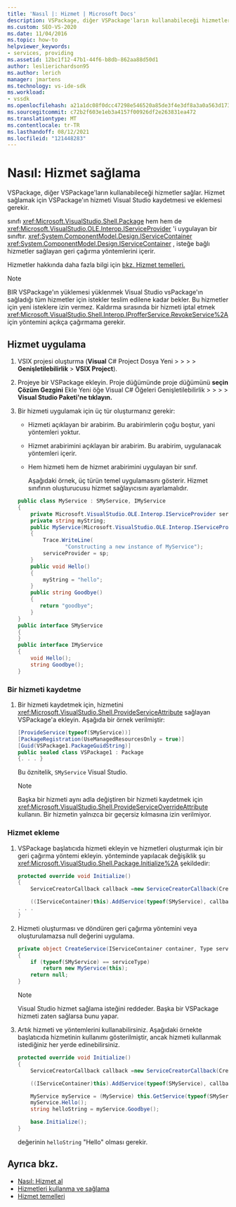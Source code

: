 ```yaml
---
title: 'Nasıl |: Hizmet | Microsoft Docs'
description: VSPackage, diğer VSPackage'ların kullanabileceği hizmetler sağlar. VSPackage'ın bir hizmeti Visual Studio nasıl ekley olduğunu öğrenin.
ms.custom: SEO-VS-2020
ms.date: 11/04/2016
ms.topic: how-to
helpviewer_keywords:
- services, providing
ms.assetid: 12bc1f12-47b1-44f6-b8db-862aa88d50d1
author: leslierichardson95
ms.author: lerich
manager: jmartens
ms.technology: vs-ide-sdk
ms.workload:
- vssdk
ms.openlocfilehash: a21a1dc08f0dcc47298e546520a85de3f4e3df8a3a0a563d173eb723531ecd37
ms.sourcegitcommit: c72b2f603e1eb3a4157f00926df2e263831ea472
ms.translationtype: MT
ms.contentlocale: tr-TR
ms.lasthandoff: 08/12/2021
ms.locfileid: "121448283"
---
```

# <a name="how-to-provide-a-service"></a>Nasıl: Hizmet sağlama
VSPackage, diğer VSPackage'ların kullanabileceği hizmetler sağlar. Hizmet sağlamak için VSPackage'ın hizmeti Visual Studio kaydetmesi ve eklemesi gerekir.

 sınıfı <xref:Microsoft.VisualStudio.Shell.Package> hem hem de <xref:Microsoft.VisualStudio.OLE.Interop.IServiceProvider> 'i uygulayan bir sınıftır. <xref:System.ComponentModel.Design.IServiceContainer> <xref:System.ComponentModel.Design.IServiceContainer> , isteğe bağlı hizmetler sağlayan geri çağırma yöntemlerini içerir.

 Hizmetler hakkında daha fazla bilgi için [bkz. Hizmet temelleri.](../extensibility/internals/service-essentials.md)

> [!NOTE]
> BIR VSPackage'ın yüklemesi yüklenmek Visual Studio vsPackage'ın sağladığı tüm hizmetler için istekler teslim edilene kadar bekler. Bu hizmetler için yeni isteklere izin vermez. Kaldırma sırasında bir hizmeti iptal etmek <xref:Microsoft.VisualStudio.Shell.Interop.IProfferService.RevokeService%2A> için yöntemini açıkça çağırmama gerekir.

## <a name="implement-a-service"></a>Hizmet uygulama

1. VSIX projesi oluşturma (**Visual** C# Project Dosya Yeni  >    >    >    >  **Genişletilebilirlik**  >  **VSIX Project**).

2. Projeye bir VSPackage ekleyin. Proje düğümünde proje düğümünü **seçin Çözüm Gezgini** Ekle Yeni öğe Visual C# Öğeleri Genişletilebilirlik   >    >    >    >  **Visual Studio Paketi'ne tıklayın.**

3. Bir hizmeti uygulamak için üç tür oluşturmanız gerekir:

   - Hizmeti açıklayan bir arabirim. Bu arabirimlerin çoğu boştur, yani yöntemleri yoktur.

   - Hizmet arabirimini açıklayan bir arabirim. Bu arabirim, uygulanacak yöntemleri içerir.

   - Hem hizmeti hem de hizmet arabirimini uygulayan bir sınıf.

     Aşağıdaki örnek, üç türün temel uygulamasını gösterir. Hizmet sınıfının oluşturucusu hizmet sağlayıcısını ayarlamalıdır.

   ```csharp
   public class MyService : SMyService, IMyService
   {
       private Microsoft.VisualStudio.OLE.Interop.IServiceProvider serviceProvider;
       private string myString;
       public MyService(Microsoft.VisualStudio.OLE.Interop.IServiceProvider sp)
       {
           Trace.WriteLine(
                  "Constructing a new instance of MyService");
           serviceProvider = sp;
       }
       public void Hello()
       {
           myString = "hello";
       }
       public string Goodbye()
       {
          return "goodbye";
       }
   }
   public interface SMyService
   {
   }
   public interface IMyService
   {
       void Hello();
       string Goodbye();
   }

   ```

### <a name="register-a-service"></a>Bir hizmeti kaydetme

1. Bir hizmeti kaydetmek için, hizmetini <xref:Microsoft.VisualStudio.Shell.ProvideServiceAttribute> sağlayan VSPackage'a ekleyin. Aşağıda bir örnek verilmiştir:

    ```csharp
    [ProvideService(typeof(SMyService))]
    [PackageRegistration(UseManagedResourcesOnly = true)]
    [Guid(VSPackage1.PackageGuidString)]
    public sealed class VSPackage1 : Package
    {. . . }
    ```

     Bu öznitelik, `SMyService` Visual Studio.

    > [!NOTE]
    > Başka bir hizmeti aynı adla değiştiren bir hizmeti kaydetmek için <xref:Microsoft.VisualStudio.Shell.ProvideServiceOverrideAttribute> kullanın. Bir hizmetin yalnızca bir geçersiz kılmasına izin verilmiyor.

### <a name="add-a-service"></a>Hizmet ekleme

1. VSPackage başlatıcıda hizmeti ekleyin ve hizmetleri oluşturmak için bir geri çağırma yöntemi ekleyin. yönteminde yapılacak değişiklik şu <xref:Microsoft.VisualStudio.Shell.Package.Initialize%2A> şekildedir:

    ```csharp
    protected override void Initialize()
    {
        ServiceCreatorCallback callback =new ServiceCreatorCallback(CreateService);

        ((IServiceContainer)this).AddService(typeof(SMyService), callback);
    . . .
    }
    ```

2. Hizmeti oluşturması ve döndüren geri çağırma yöntemini veya oluşturulamazsa null değerini uygulama.

    ```csharp
    private object CreateService(IServiceContainer container, Type serviceType)
    {
        if (typeof(SMyService) == serviceType)
            return new MyService(this);
        return null;
    }
    ```

    > [!NOTE]
    > Visual Studio hizmet sağlama isteğini reddeder. Başka bir VSPackage hizmeti zaten sağlarsa bunu yapar.

3. Artık hizmeti ve yöntemlerini kullanabilirsiniz. Aşağıdaki örnekte başlatıcıda hizmetinin kullanımı gösterilmiştir, ancak hizmeti kullanmak istediğiniz her yerde edinebilirsiniz.

    ```csharp
    protected override void Initialize()
    {
        ServiceCreatorCallback callback =new ServiceCreatorCallback(CreateService);

        ((IServiceContainer)this).AddService(typeof(SMyService), callback);

        MyService myService = (MyService) this.GetService(typeof(SMyService));
        myService.Hello();
        string helloString = myService.Goodbye();

        base.Initialize();
    }
    ```

     değerinin `helloString` "Hello" olması gerekir.

## <a name="see-also"></a>Ayrıca bkz.
- [Nasıl: Hizmet al](../extensibility/how-to-get-a-service.md)
- [Hizmetleri kullanma ve sağlama](../extensibility/using-and-providing-services.md)
- [Hizmet temelleri](../extensibility/internals/service-essentials.md)
